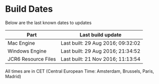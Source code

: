 # Build Dates

Below are the last known dates to updates

Part | Last build update
-----|-----
Mac Engine | Last built: 29 Aug 2016; 09:32:02
Windows Engine | Last built: 29 Aug 2016; 21:34:52
JCR6 Resource Files | Last built: 21 Nov 2016; 11:13:54
All times are in CET (Central European Time: Amsterdam, Brussels, Paris, Madrid)



